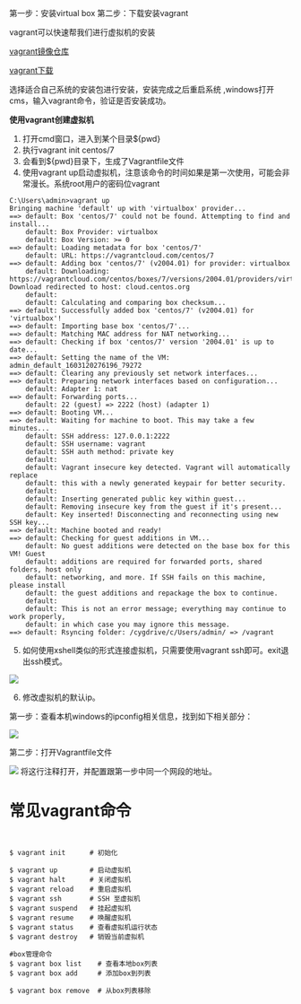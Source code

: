 第一步：安装virtual box
第二步：下载安装vagrant

vagrant可以快速帮我们进行虚拟机的安装

[vagrant镜像仓库](https://app.vagrantup.com/boxes/search)

[vagrant下载](http://www.vagrantup.com/downloads.html)

选择适合自己系统的安装包进行安装，安装完成之后重启系统
,windows打开cms，输入vagrant命令，验证是否安装成功。

**使用vagrant创建虚拟机**
1. 打开cmd窗口，进入到某个目录${pwd}
2. 执行vagrant init centos/7 
3. 会看到${pwd}目录下，生成了Vagrantfile文件
4. 使用vagrant up启动虚拟机，注意该命令的时间如果是第一次使用，可能会非常漫长。系统root用户的密码位vagrant

```
C:\Users\admin>vagrant up
Bringing machine 'default' up with 'virtualbox' provider...
==> default: Box 'centos/7' could not be found. Attempting to find and install...
    default: Box Provider: virtualbox
    default: Box Version: >= 0
==> default: Loading metadata for box 'centos/7'
    default: URL: https://vagrantcloud.com/centos/7
==> default: Adding box 'centos/7' (v2004.01) for provider: virtualbox
    default: Downloading: https://vagrantcloud.com/centos/boxes/7/versions/2004.01/providers/virtualbox.box
Download redirected to host: cloud.centos.org
    default:
    default: Calculating and comparing box checksum...
==> default: Successfully added box 'centos/7' (v2004.01) for 'virtualbox'!
==> default: Importing base box 'centos/7'...
==> default: Matching MAC address for NAT networking...
==> default: Checking if box 'centos/7' version '2004.01' is up to date...
==> default: Setting the name of the VM: admin_default_1603120276196_79272
==> default: Clearing any previously set network interfaces...
==> default: Preparing network interfaces based on configuration...
    default: Adapter 1: nat
==> default: Forwarding ports...
    default: 22 (guest) => 2222 (host) (adapter 1)
==> default: Booting VM...
==> default: Waiting for machine to boot. This may take a few minutes...
    default: SSH address: 127.0.0.1:2222
    default: SSH username: vagrant
    default: SSH auth method: private key
    default:
    default: Vagrant insecure key detected. Vagrant will automatically replace
    default: this with a newly generated keypair for better security.
    default:
    default: Inserting generated public key within guest...
    default: Removing insecure key from the guest if it's present...
    default: Key inserted! Disconnecting and reconnecting using new SSH key...
==> default: Machine booted and ready!
==> default: Checking for guest additions in VM...
    default: No guest additions were detected on the base box for this VM! Guest
    default: additions are required for forwarded ports, shared folders, host only
    default: networking, and more. If SSH fails on this machine, please install
    default: the guest additions and repackage the box to continue.
    default:
    default: This is not an error message; everything may continue to work properly,
    default: in which case you may ignore this message.
==> default: Rsyncing folder: /cygdrive/c/Users/admin/ => /vagrant
```

5. 如何使用xshell类似的形式连接虚拟机，只需要使用vagrant ssh即可。exit退出ssh模式。

![](https://gitee.com/leefuyong/blogimg/raw/master/null/20201019232013.png)


6. 修改虚拟机的默认ip。

第一步：查看本机windows的ipconfig相关信息，找到如下相关部分：

![](https://gitee.com/leefuyong/blogimg/raw/master/null/20201019224753.png)

第二步：打开Vagrantfile文件

![](https://gitee.com/leefuyong/blogimg/raw/master/null/20201019231001.png)
将这行注释打开，并配置跟第一步中同一个网段的地址。

# 常见vagrant命令

```


$ vagrant init      # 初始化

$ vagrant up        # 启动虚拟机
$ vagrant halt      # 关闭虚拟机
$ vagrant reload    # 重启虚拟机
$ vagrant ssh       # SSH 至虚拟机
$ vagrant suspend   # 挂起虚拟机
$ vagrant resume    # 唤醒虚拟机
$ vagrant status    # 查看虚拟机运行状态
$ vagrant destroy   # 销毁当前虚拟机

#box管理命令
$ vagrant box list    # 查看本地box列表
$ vagrant box add     # 添加box到列表

$ vagrant box remove  # 从box列表移除 

```
